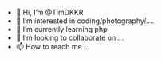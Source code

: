 - 👋 Hi, I’m @TimDKKR
- 👀 I’m interested in coding/photography/....
- 🌱 I’m currently learning php
- 💞️ I’m looking to collaborate on ...
- 📫 How to reach me ...

<!---
TimDKKR/TimDKKR is a ✨ special ✨ repository because its `README.md` (this file) appears on your GitHub profile.
You can click the Preview link to take a look at your changes.
--->

